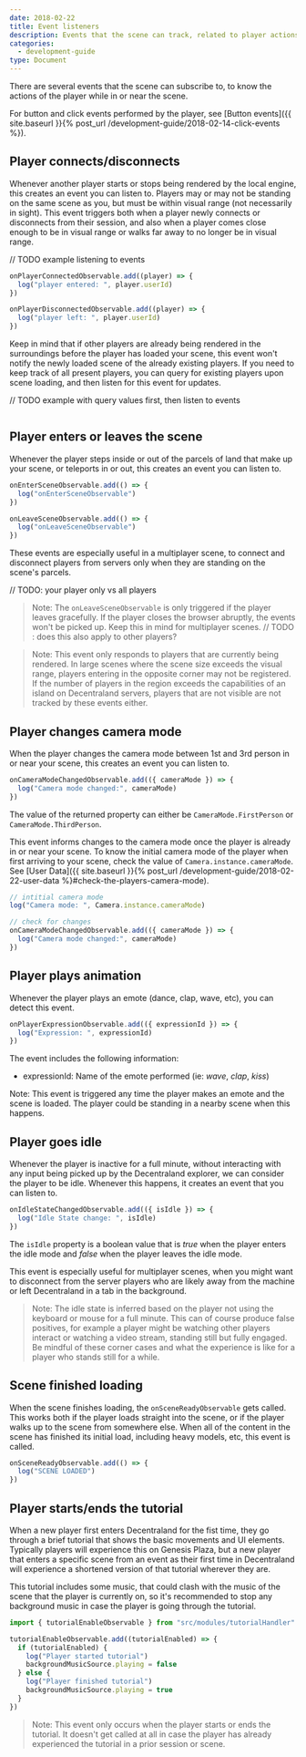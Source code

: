 ```yaml
---
date: 2018-02-22
title: Event listeners
description: Events that the scene can track, related to player actions and scene changes.
categories:
  - development-guide
type: Document
---
```


There are several events that the scene can subscribe to, to know the actions of the player while in or near the scene.

For button and click events performed by the player, see [Button events]({{ site.baseurl }}{% post_url /development-guide/2018-02-14-click-events %}).

## Player connects/disconnects

Whenever another player starts or stops being rendered by the local engine, this creates an event you can listen to. Players may or may not be standing on the same scene as you, but must be within visual range (not necessarily in sight). This event triggers both when a player newly connects or disconnects from their session, and also when a player comes close enough to be in visual range or walks far away to no longer be in visual range.

// TODO example listening to events

```ts
onPlayerConnectedObservable.add((player) => {
  log("player entered: ", player.userId)
})

onPlayerDisconnectedObservable.add((player) => {
  log("player left: ", player.userId)
})
```

Keep in mind that if other players are already being rendered in the surroundings before the player has loaded your scene, this event won't notify the newly loaded scene of the already existing players. If you need to keep track of all present players, you can query for existing players upon scene loading, and then listen for this event for updates.

// TODO example with query values first, then listen to events

```ts

```

## Player enters or leaves the scene

Whenever the player steps inside or out of the parcels of land that make up your scene, or teleports in or out, this creates an event you can listen to.

```ts
onEnterSceneObservable.add(() => {
  log("onEnterSceneObservable")
})

onLeaveSceneObservable.add(() => {
  log("onLeaveSceneObservable")
})
```

These events are especially useful in a multiplayer scene, to connect and disconnect players from servers only when they are standing on the scene's parcels.

// TODO: your player only vs all players

> Note: The `onLeaveSceneObservable` is only triggered if the player leaves gracefully. If the player closes the browser abruptly, the events won't be picked up. Keep this in mind for multiplayer scenes.
> // TODO : does this also apply to other players?

> Note: This event only responds to players that are currently being rendered. In large scenes where the scene size exceeds the visual range, players entering in the opposite corner may not be registered. If the number of players in the region exceeds the capabilities of an island on Decentraland servers, players that are not visible are not tracked by these events either.

<!--
## Player moves

Whenever a player moves, this also generates events that can be listened to.

```ts
onPositionChangedObservable.add((eventData) => {
  log("position:", eventData.position)
  log("world position:", eventData.cameraPosition)
})
onRotationChangedObservable.add((eventData) => {
  log("rotation: ", eventData.rotation)
  log("quaternion: ", eventData.quaternion)
})
```

The event detected by `onPositionChangedObservable` includes the following data:

- position
- cameraPosition
- playerHeight

The event detected by `onRotationChangedObservable` includes the following data:

- rotation: The camera's rotation in Euler angles
- quaternion: The camera's rotation in Quaternion angles

> Note: The rotation refers to that of the camera, not to that of the avatar. So if the player is in 3rd person, the avatar may be facing a different direction than the camera.

Using these events is a lot more efficient than fetching the `Camera.instance.position` and `Camera.instance.rotation` on every frame, as there are no updates when the player stays still. Since this position & rotation data updates 10 times a second, it also means that checking these values on every frame (30 times a second) will result in many repeat readings. This gain in efficiency is especially noticeable when communicating position data to a multiplayer server.

```ts
const cube = new Entity()
cube.addComponent(new BoxShape())
let cubeTransform = new Transform({ position: new Vector3(5, 1, 5) })
cube.addComponent(cubeTransform)
engine.addEntity(cube)

onRotationChangedObservable.add((eventData) => {
  cubeTransform.rotation = eventData.rotation
})
```

The example above uses the player's rotation to set that of a cube in the scene.

> Note: The `onRotationChangedObservable`, `onPositionChangedObservable` data is updated at a throttled rate of 10 times per second. Due to this, positions may lag slightly in relation to the scene that runs at 30 FPS under ideal conditions.
-->

## Player changes camera mode

When the player changes the camera mode between 1st and 3rd person in or near your scene, this creates an event you can listen to.

```ts
onCameraModeChangedObservable.add(({ cameraMode }) => {
  log("Camera mode changed:", cameraMode)
})
```

The value of the returned property can either be `CameraMode.FirstPerson` or `CameraMode.ThirdPerson`.

This event informs changes to the camera mode once the player is already in or near your scene. To know the initial camera mode of the player when first arriving to your scene, check the value of `Camera.instance.cameraMode`. See [User Data]({{ site.baseurl }}{% post_url /development-guide/2018-02-22-user-data %}#check-the-players-camera-mode).

```ts
// intitial camera mode
log("Camera mode: ", Camera.instance.cameraMode)

// check for changes
onCameraModeChangedObservable.add(({ cameraMode }) => {
  log("Camera mode changed:", cameraMode)
})
```

## Player plays animation

Whenever the player plays an emote (dance, clap, wave, etc), you can detect this event.

```ts
onPlayerExpressionObservable.add(({ expressionId }) => {
  log("Expression: ", expressionId)
})
```

The event includes the following information:

- expressionId: Name of the emote performed (ie: _wave_, _clap_, _kiss_)

Note: This event is triggered any time the player makes an emote and the scene is loaded. The player could be standing in a nearby scene when this happens.

## Player goes idle

Whenever the player is inactive for a full minute, without interacting with any input being picked up by the Decentraland explorer, we can consider the player to be idle. Whenever this happens, it creates an event that you can listen to.

```ts
onIdleStateChangedObservable.add(({ isIdle }) => {
  log("Idle State change: ", isIdle)
})
```

The `isIdle` property is a boolean value that is _true_ when the player enters the idle mode and _false_ when the player leaves the idle mode.

This event is especially useful for multiplayer scenes, when you might want to disconnect from the server players who are likely away from the machine or left Decentraland in a tab in the background.

> Note: The idle state is inferred based on the player not using the keyboard or mouse for a full minute. This can of course produce false positives, for example a player might be watching other players interact or watching a video stream, standing still but fully engaged. Be mindful of these corner cases and what the experience is like for a player who stands still for a while.

## Scene finished loading

When the scene finishes loading, the `onSceneReadyObservable` gets called. This works both if the player loads straight into the scene, or if the player walks up to the scene from somewhere else. When all of the content in the scene has finished its initial load, including heavy models, etc, this event is called.

```ts
onSceneReadyObservable.add(() => {
  log("SCENE LOADED")
})
```

## Player starts/ends the tutorial

When a new player first enters Decentraland for the fist time, they go through a brief tutorial that shows the basic movements and UI elements. Typically players will experience this on Genesis Plaza, but a new player that enters a specific scene from an event as their first time in Decentraland will experience a shortened version of that tutorial wherever they are.

This tutorial includes some music, that could clash with the music of the scene that the player is currently on, so it's recommended to stop any background music in case the player is going through the tutorial.

```ts
import { tutorialEnableObservable } from "src/modules/tutorialHandler"

tutorialEnableObservable.add((tutorialEnabled) => {
  if (tutorialEnabled) {
    log("Player started tutorial")
    backgroundMusicSource.playing = false
  } else {
    log("Player finished tutorial")
    backgroundMusicSource.playing = true
  }
})
```

> Note: This event only occurs when the player starts or ends the tutorial. It doesn't get called at all in case the player has already experienced the tutorial in a prior session or scene.
